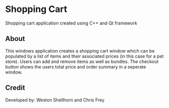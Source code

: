 # Shopping Cart
Shopping cart application created using C++ and Qt framework

## About
This windows application creates a shopping cart window which can be populated by a list of items and their associated prices (in this case for a pet store). Users can add and remove items as well as bundles. The checkout button shows the users total price and order summary in a seperate window.

## Credit
Developed by: Weston Shellhorn and Chris Frey
